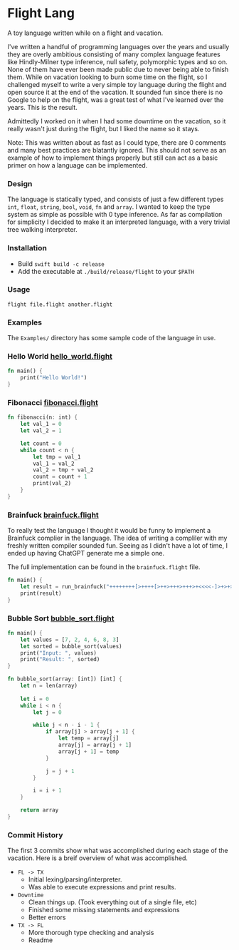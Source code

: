 # Flight Lang
A toy language written while on a flight and vacation.

I've written a handful of programming languages over the years and usually they are overly ambitious consisting of many complex language features like Hindly-Milner type inference, null safety, polymorphic types and so on. None of them have ever been made public due to never being able to finish them. While on vacation looking to burn some time on the flight, so I challenged myself to write a very simple toy language during the flight and open source it at the end of the vacation. It sounded fun since there is no Google to help on the flight, was a great test of what I've learned over the years. This is the result.

Admittedly I worked on it when I had some downtime on the vacation, so it really wasn't just during the flight, but I liked the name so it stays.

Note: This was written about as fast as I could type, there are 0 comments and many best practices are blatantly ignored. This should not serve as an example of how to implement things properly but still can act as a basic primer on how a language can be implemented.

### Design
The language is statically typed, and consists of just a few different types `int`, `float`, `string`, `bool`, `void`, `fn` and `array`. I wanted to keep the type system as simple as possible with 0 type inference. As far as compilation for simplicity I decided to make it an interpreted language, with a very trivial tree walking interpreter.

### Installation
* Build `swift build -c release`
* Add the executable at `./build/release/flight` to your `$PATH`

### Usage
```
flight file.flight another.flight
```

### Examples
The `Examples/` directory has some sample code of the language in use.

### Hello World [hello_world.flight](./Examples/hello_world.flight)
```rust
fn main() {
    print("Hello World!")
}
```

### Fibonacci [fibonacci.flight](./Examples/fibonacci.flight)
```rust
fn fibonacci(n: int) {
    let val_1 = 0
    let val_2 = 1

    let count = 0
    while count < n {
        let tmp = val_1
        val_1 = val_2
        val_2 = tmp + val_2
        count = count + 1
        print(val_2)
    }
}
```

### Brainfuck [brainfuck.flight](./Examples/brainfuck.flight)
To really test the language I thought it would be funny to implement a Brainfuck complier in the language. The idea of writing a compliler with my freshly written compiler sounded fun. Seeing as I didn't have a lot of time, I ended up having ChatGPT generate me a simple one.

The full implementation can be found in the `brainfuck.flight` file.

```rust
fn main() {
    let result = run_brainfuck("++++++++[>++++[>++>+++>+++>+<<<<-]>+>+>->>+[<]<-]>>.>---.+++++++..+++.>>.<-.<.+++.------.--------.>>+.>++.")
    print(result)
}
```

### Bubble Sort [bubble_sort.flight](./Examples/bubble_sort.flight)
```rust
fn main() {
    let values = [7, 2, 4, 6, 8, 3]
    let sorted = bubble_sort(values)
    print("Input: ", values)
    print("Result: ", sorted)
}

fn bubble_sort(array: [int]) [int] {
    let n = len(array)
    
    let i = 0
    while i < n {
        let j = 0

        while j < n - i - 1 {
            if array[j] > array[j + 1] {
                let temp = array[j]
                array[j] = array[j + 1]
                array[j + 1] = temp
            }

            j = j + 1
        }

        i = i + 1
    }

    return array
}
```

### Commit History
The first 3 commits show what was accomplished during each stage of the vacation. Here is a breif overview of what was accomplished.
* `FL -> TX`
  * Initial lexing/parsing/interpreter.
  * Was able to execute expressions and print results.
* `Downtime`
  * Clean things up. (Took everything out of a single file, etc)
  * Finished some missing statements and expressions
  * Better errors
* `TX -> FL`
  * More thorough type checking and analysis
  * Readme